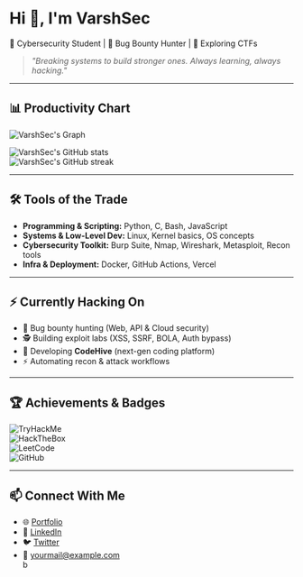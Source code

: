 # Hi 👋, I'm VarshSec  

🔐 Cybersecurity Student | 🐞 Bug Bounty Hunter | 🚀 Exploring CTFs  
> *"Breaking systems to build stronger ones. Always learning, always hacking."*  

---

## 📊 Productivity Chart
![VarshSec's Graph](https://github-readme-activity-graph.vercel.app/graph?username=VarshSec&theme=react-dark)  

![VarshSec's GitHub stats](https://github-readme-stats.vercel.app/api?username=VarshSec&show_icons=true&theme=tokyonight)  
![VarshSec's GitHub streak](https://github-readme-streak-stats.herokuapp.com/?user=VarshSec&theme=tokyonight)  

---

## 🛠️ Tools of the Trade
- **Programming & Scripting:** Python, C, Bash, JavaScript  
- **Systems & Low-Level Dev:** Linux, Kernel basics, OS concepts  
- **Cybersecurity Toolkit:** Burp Suite, Nmap, Wireshark, Metasploit, Recon tools  
- **Infra & Deployment:** Docker, GitHub Actions, Vercel  

---

## ⚡ Currently Hacking On
- 🔐 Bug bounty hunting (Web, API & Cloud security)  
- 🕵️ Building exploit labs (XSS, SSRF, BOLA, Auth bypass)  
- 🚀 Developing **CodeHive** (next-gen coding platform)  
- ⚡ Automating recon & attack workflows  

---

## 🏆 Achievements & Badges
![TryHackMe](https://img.shields.io/badge/TryHackMe-Profile-red?logo=tryhackme)  
![HackTheBox](https://img.shields.io/badge/HackTheBox-Labs-green?logo=hackthebox)  
![LeetCode](https://img.shields.io/badge/LeetCode-ProblemSolving-yellow?logo=leetcode)  
![GitHub](https://img.shields.io/badge/GitHub-OpenSource-blue?logo=github)  

---

## 📫 Connect With Me
- 🌐 [Portfolio](https://yourwebsite.com)  
- 💼 [LinkedIn](https://linkedin.com/in/YOURUSERNAME)  
- 🐦 [Twitter](https://twitter.com/YOURUSERNAME)  
- 📧 yourmail@example.com  
b
